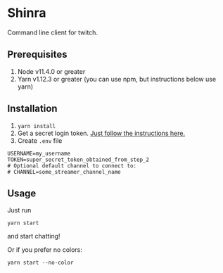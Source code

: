 # Shinra
Command line client for twitch.

## Prerequisites
1.  Node v11.4.0 or greater
2.  Yarn v1.12.3 or greater (you can use npm, but instructions below use yarn)

## Installation
1.  `yarn install`
2.  Get a secret login token.  [Just follow the instructions here.](https://twitchapps.com/tmi/)
3.  Create `.env` file
```
USERNAME=my_username
TOKEN=super_secret_token_obtained_from_step_2
# Optional default channel to connect to:
# CHANNEL=some_streamer_channel_name
```

## Usage
Just run
```
yarn start
```
and start chatting!

Or if you prefer no colors:
```
yarn start --no-color
```
